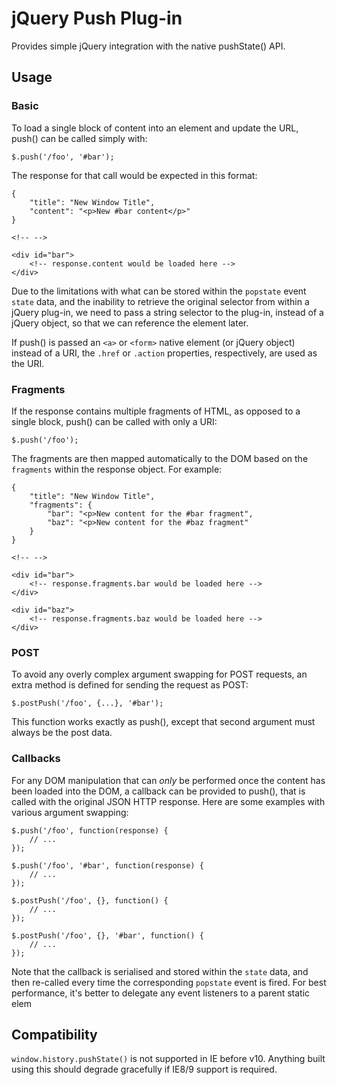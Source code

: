 # jQuery Push Plug-in

Provides simple jQuery integration with the native pushState() API. 



## Usage



### Basic

To load a single block of content into an element and update the URL, push() can be called simply with:

    $.push('/foo', '#bar');

The response for that call would be expected in this format:

    {
        "title": "New Window Title",
        "content": "<p>New #bar content</p>"
    }

    <!-- -->

    <div id="bar">
        <!-- response.content would be loaded here -->
    </div>

Due to the limitations with what can be stored within the `popstate` event `state` data, and the inability to retrieve the original selector from within a jQuery plug-in, we need to pass a string selector to the plug-in, instead of a jQuery object, so that we can reference the element later.

If push() is passed an `<a>` or `<form>` native element (or jQuery object) instead of a URI, the `.href` or `.action` properties, respectively, are used as the URI.



### Fragments

If the response contains multiple fragments of HTML, as opposed to a single block, push() can be called with only a URI:

    $.push('/foo');

The fragments are then mapped automatically to the DOM based on the `fragments` within the response object. For example:

    {
        "title": "New Window Title",
        "fragments": {
            "bar": "<p>New content for the #bar fragment",
            "baz": "<p>New content for the #baz fragment"
        }
    }

    <!-- -->

    <div id="bar">
        <!-- response.fragments.bar would be loaded here -->
    </div>

    <div id="baz">
        <!-- response.fragments.baz would be loaded here -->
    </div>



### POST

To avoid any overly complex argument swapping for POST requests, an extra method is defined for sending the request as POST:

    $.postPush('/foo', {...}, '#bar');

This function works exactly as push(), except that second argument must always be the post data.



### Callbacks

For any DOM manipulation that can *only* be performed once the content has been loaded into the DOM, a callback can be provided to push(), that is called with the original JSON HTTP response. Here are some examples with various argument swapping:

    $.push('/foo', function(response) {
        // ...
    });

    $.push('/foo', '#bar', function(response) {
        // ...
    });

    $.postPush('/foo', {}, function() {
        // ...
    });

    $.postPush('/foo', {}, '#bar', function() {
        // ...
    });

Note that the callback is serialised and stored within the `state` data, and then re-called every time the corresponding `popstate` event is fired. For best performance, it's better to delegate any event listeners to a parent static elem



## Compatibility

`window.history.pushState()` is not supported in IE before v10. Anything built using this should degrade gracefully if IE8/9 support is required.